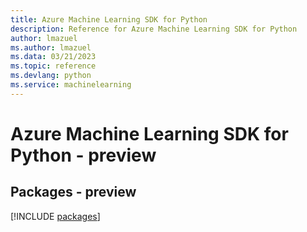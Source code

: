 ```yaml
---
title: Azure Machine Learning SDK for Python
description: Reference for Azure Machine Learning SDK for Python
author: lmazuel
ms.author: lmazuel
ms.data: 03/21/2023
ms.topic: reference
ms.devlang: python
ms.service: machinelearning
---
```

# Azure Machine Learning SDK for Python - preview
## Packages - preview
[!INCLUDE [packages](machine-learning-index.md)]